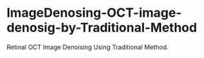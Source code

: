 # ImageDenosing-OCT-image-denosig-by-Traditional-Method
Retinal OCT Image Denoising Using Traditional Method.
